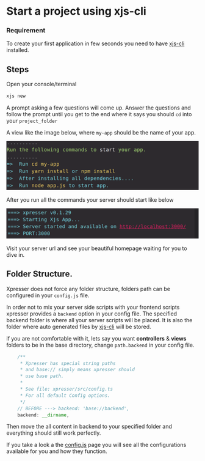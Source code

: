 # Start a project using xjs-cli

### Requirement
To create your first application in few seconds you need to have [xjs-cli](./xjs-cli.md) installed.

## Steps
Open your console/terminal
```sh
xjs new
```

A prompt asking a few questions will come up.
Answer the questions and follow the prompt until you get to the end where it says you should `cd` into your `project_folder` 

A view like the image below, where `my-app` should be the name of your app.


![alt text](./images/cli/xjs-new.png#console)

After you run all the commands your server should start like below

![alt text](./images/cli/xpresser-started.png#console)

Visit your server url and see your beautiful homepage waiting for you to dive in.

## Folder Structure.
Xpresser does not force any folder structure, folders path can be configured in your `config.js` file.

In order not to mix your server side scripts with your frontend scripts xpresser provides a `backend` option in your config file.
The specified backend folder is where all your server scripts will be placed. It is also the folder where auto generated files by [xjs-cli](./xjs-cli.md) will be stored.

if you are not comfortable with it, lets say you want **controllers** & **views** folders to be in the base directory, change `path.backend` in your config file.

```javascript
    /**
     * Xpresser has special string paths
     * and base:// simply means xpresser should
     * use base path.
     *
     * See file: xpresser/src/config.ts
     * For all default Config options.
     */
    // BEFORE ---> backend: 'base://backend',
    backend: __dirname,
```

Then move the all content in backend to your specified folder and everything should still work perfectly.

If you take a look a the [config.js](./configuration/default.md) page you will see all the configurations available for you and how they function.



<Pagination/>

